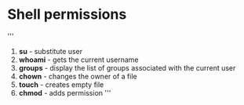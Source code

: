# Shell permissions
'''
1. **su** - substitute user
2. **whoami** - gets the current username
3. **groups** -  display the list of groups associated with the current user
4. **chown** - changes the owner of a file
5. **touch** - creates empty file
6. **chmod** - adds permission
'''
